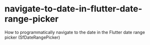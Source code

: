 # navigate-to-date-in-flutter-date-range-picker
How to programmatically navigate to the date in the Flutter date range picker (SfDateRangePicker)
